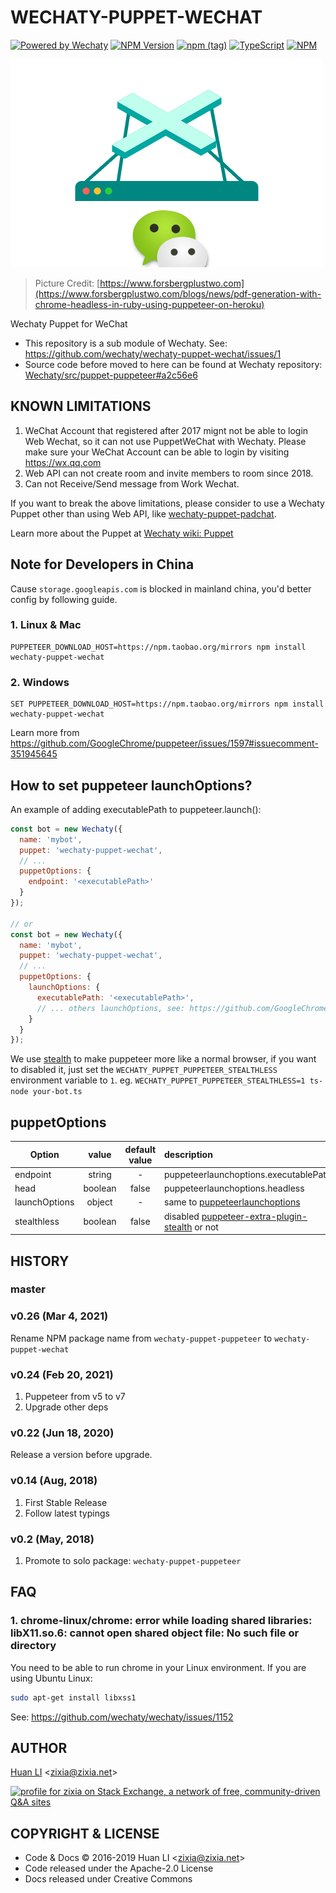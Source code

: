# WECHATY-PUPPET-WECHAT

[![Powered by Wechaty](https://img.shields.io/badge/Powered%20By-Wechaty-blue.svg)](https://github.com/wechaty/wechaty)
[![NPM Version](https://badge.fury.io/js/wechaty-puppet-wechat.svg)](https://badge.fury.io/js/wechaty-puppet-wechat)
[![npm (tag)](https://img.shields.io/npm/v/wechaty-puppet-wechat/next.svg)](https://www.npmjs.com/package/wechaty-puppet-wechat?activeTab=versions)
[![TypeScript](https://img.shields.io/badge/%3C%2F%3E-TypeScript-blue.svg)](https://www.typescriptlang.org/)
[![NPM](https://github.com/wechaty/wechaty-puppet-wechat/workflows/NPM/badge.svg)](https://github.com/wechaty/wechaty-puppet-wechat/actions?query=workflow%3ANPM)

[![Wechaty Puppet Puppeteer](docs/images/wechaty-puppet-wechat.png)](https://github.com/wechaty/wechaty-puppet-wechat)

> Picture Credit: [https://www.forsbergplustwo.com](https://www.forsbergplustwo.com/blogs/news/pdf-generation-with-chrome-headless-in-ruby-using-puppeteer-on-heroku)

Wechaty Puppet for WeChat

- This repository is a sub module of Wechaty. See: <https://github.com/wechaty/wechaty-puppet-wechat/issues/1>
- Source code before moved to here can be found at Wechaty repository: [Wechaty/src/puppet-puppeteer#a2c56e6](https://github.com/wechaty/wechaty/tree/a2c56e62642f9004243e3ad8e9c9d0b0dd1a4761/src/puppet-puppeteer)

## KNOWN LIMITATIONS

1. WeChat Account that registered after 2017 mignt not be able to login Web Wechat, so it can not use PuppetWeChat with Wechaty. Please make sure your WeChat Account can be able to login by visiting <https://wx.qq.com>
1. Web API can not create room and invite members to room since 2018.
1. Can not Receive/Send message from Work Wechat.

If you want to break the above limitations, please consider to use a Wechaty Puppet other than using Web API, like [wechaty-puppet-padchat](https://github.com/lijiarui/wechaty-puppet-padchat).

Learn more about the Puppet at [Wechaty wiki: Puppet](https://github.com/wechaty/wechaty/wiki/Puppet)

## Note for Developers in China

Cause `storage.googleapis.com` is blocked in mainland china, you'd better config by following guide.

### 1. Linux & Mac

```shell
PUPPETEER_DOWNLOAD_HOST=https://npm.taobao.org/mirrors npm install wechaty-puppet-wechat
```

### 2. Windows

```shell
SET PUPPETEER_DOWNLOAD_HOST=https://npm.taobao.org/mirrors npm install wechaty-puppet-wechat
```

Learn more from <https://github.com/GoogleChrome/puppeteer/issues/1597#issuecomment-351945645>

## How to set puppeteer launchOptions?

An example of adding executablePath to puppeteer.launch():

```js
const bot = new Wechaty({
  name: 'mybot',
  puppet: 'wechaty-puppet-wechat',
  // ...
  puppetOptions: {
    endpoint: '<executablePath>'
  }
});

// or
const bot = new Wechaty({
  name: 'mybot',
  puppet: 'wechaty-puppet-wechat',
  // ...
  puppetOptions: {
    launchOptions: {
      executablePath: '<executablePath>',
      // ... others launchOptions, see: https://github.com/GoogleChrome/puppeteer/blob/v1.18.1/docs/api.md#puppeteerlaunchoptions
    }
  }
});
```

We use [stealth](https://www.npmjs.com/package/puppeteer-extra-plugin-stealth) to make puppeteer more like a normal browser, if you want to disabled it, just set the `WECHATY_PUPPET_PUPPETEER_STEALTHLESS` environment variable to `1`. eg. `WECHATY_PUPPET_PUPPETEER_STEALTHLESS=1 ts-node your-bot.ts`

## puppetOptions

| Option        |  value  | default value | description                                                                                                                 |
| ------------- | :-----: | :-----------: | :-------------------------------------------------------------------------------------------------------------------------- |
| endpoint      | string  |       -       | puppeteerlaunchoptions.executablePath                                                                                       |
| head          | boolean |     false     | puppeteerlaunchoptions.headless                                                                                             |
| launchOptions | object  |       -       | same to [puppeteerlaunchoptions](https://github.com/GoogleChrome/puppeteer/blob/v1.18.1/docs/api.md#puppeteerlaunchoptions) |
| stealthless   | boolean |     false     | disabled [puppeteer-extra-plugin-stealth](https://www.npmjs.com/package/puppeteer-extra-plugin-stealth) or not              |

## HISTORY

### master

### v0.26 (Mar 4, 2021)

Rename NPM package name from `wechaty-puppet-puppeteer` to `wechaty-puppet-wechat`

### v0.24 (Feb 20, 2021)

1. Puppeteer from v5 to v7
1. Upgrade other deps

### v0.22 (Jun 18, 2020)

Release a version before upgrade.

### v0.14 (Aug, 2018)

1. First Stable Release
1. Follow latest typings

### v0.2 (May, 2018)

1. Promote to solo package: `wechaty-puppet-puppeteer`

## FAQ

### 1. chrome-linux/chrome: error while loading shared libraries: libX11.so.6: cannot open shared object file: No such file or directory

You need to be able to run chrome in your Linux environment. If you are using Ubuntu Linux:

```sh
sudo apt-get install libxss1
```

See: <https://github.com/wechaty/wechaty/issues/1152>

## AUTHOR

[Huan LI](http://linkedin.com/in/zixia) \<zixia@zixia.net\>

<a href="https://stackexchange.com/users/265499">
  <img src="https://stackexchange.com/users/flair/265499.png" width="208" height="58" alt="profile for zixia on Stack Exchange, a network of free, community-driven Q&amp;A sites" title="profile for zixia on Stack Exchange, a network of free, community-driven Q&amp;A sites">
</a>

## COPYRIGHT & LICENSE

- Code & Docs © 2016-2019 Huan LI \<zixia@zixia.net\>
- Code released under the Apache-2.0 License
- Docs released under Creative Commons
